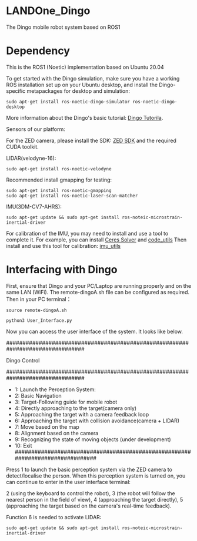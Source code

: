 # LANDOne_Dingo
The Dingo mobile robot system based on ROS1

# Dependency
This is the ROS1 (Noetic) implementation based on Ubuntu 20.04

To get started with the Dingo simulation, make sure you have a working ROS installation set up on your Ubuntu desktop, and install the Dingo-specific metapackages for desktop and simulation:

    sudo apt-get install ros-noetic-dingo-simulator ros-noetic-dingo-desktop

More information about the Dingo's basic tutorial: [Dingo Tutorila](https://docs.clearpathrobotics.com/docs/ros1noetic/robots/indoor_robots/dingo/tutorials_dingo#simulating-dingo).

Sensors of our platform:

For the ZED camera, please install the SDK: [ZED SDK](https://www.stereolabs.com/en-gb/developers) and the required CUDA toolkit.

LIDAR(velodyne-16):

    sudo apt-get install ros-noetic-velodyne
    
Recommended install gmapping for testing:

    sudo apt-get install ros-noetic-gmapping
    sudo apt-get install ros-noetic-laser-scan-matcher

IMU(3DM-CV7-AHRS):

    sudo apt-get update && sudo apt-get install ros-noteic-microstrain-inertial-driver
    
For calibration of the IMU, you may need to install and use a tool to complete it. For example, you can install [Ceres Solver](https://www.stereolabs.com/en-gb/developers) and [code_utils](https://github.com/gaowenliang/code_utils) Then install and use this tool for calibration: [imu_utils](https://github.com/gaowenliang/imu_utils) 

# Interfacing with Dingo
First, ensure that Dingo and your PC/Laptop are running properly and on the same LAN (WiFi). The remote-dingoA.sh file can be configured as required. Then in your PC terminal：

    source remote-dingoA.sh

    python3 User_Interface.py

Now you can access the user interface of the system. It looks like below.

################################################################################

 Dingo Control 
 
 ################################################################################
 - 1: Launch the Perception System:
 - 2: Basic Navigation
 - 3: Target-Following guide for mobile robot
 - 4: Directly approaching to the target(camera only)
 - 5: Approaching the target with a camera feedback loop
 - 6: Approaching the target with collision avoidance(camera + LIDAR)
 - 7: Move based on the map
 - 8: Alignment based on the camera
 - 9: Recognizing the state of moving objects (under development)
 - 10: Exit
###############################################################################

 Press 1 to launch the basic perception system via the ZED camera to detect/localise the person. When this perception system is turned on, you can continue to enter in the user interface terminal:

2 (using the keyboard to control the robot), 3 (the robot will follow the nearest person in the field of view), 4 (approaching the target directly), 5 (approaching the target based on the camera's real-time feedback).

Function 6 is needed to activate LIDAR:

    sudo apt-get update && sudo apt-get install ros-noteic-microstrain-inertial-driver
 


    
  
